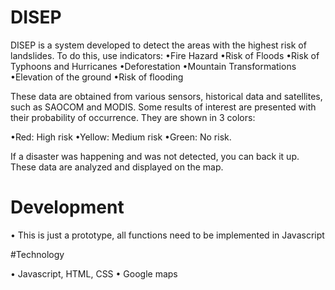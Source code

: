 # DISEP

DISEP is a system developed to detect the areas with the highest risk of landslides. To do this, use indicators:
•Fire Hazard
•Risk of Floods
•Risk of Typhoons and Hurricanes
•Deforestation
•Mountain Transformations
•Elevation of the ground
•Risk of flooding

These data are obtained from various sensors, historical data and satellites, such as SAOCOM and MODIS. Some results of interest are presented with their probability of occurrence. They are shown in 3 colors:

•Red: High risk
•Yellow: Medium risk
•Green: No risk.

If a disaster was happening and was not detected, you can back it up. These data are analyzed and displayed on the map.

# Development

• This is just a prototype, all functions need to be implemented in Javascript

#Technology

• Javascript, HTML, CSS
• Google maps